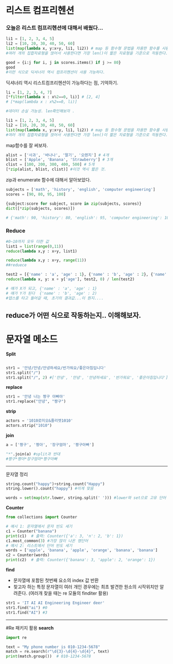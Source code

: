 # 리스트 컴프리헨션

### 오늘은 리스트 컴프리헨션에 대해서 배웠다... 
```python
li1 = [1, 2, 3, 4, 5]
li2 = [10, 20, 30, 40, 50, 60]
list(map(lambda x, y:x+y, li1, li2)) # map 등 함수형 문법을 차용한 함수를 사용할 때 주의점.
#여러 개의 집합자료형을 얹어서 사용한다면 가장 len()이 짧은 자료형을 기준으로 작동한다.
```

```python
good = {i:j for i, j in scores.items() if j >= 80}
good
#이런 식으로 딕셔너리 역시 컴프리헨션이 사용 가능하다. 
```
딕셔너리 역시 리스트컴프리헨션이 가능하다는 점, 기억하기.


```python
li = [1, 2, 3, 4, 7]
[*filter(lambda x : x%2==0, li)] # [2, 4]
# [*map(lambda x : x%2==0, li)]

#데이터 손실 가능성. len확인해보자 .

li1 = [1, 2, 3, 4, 5]
li2 = [10, 20, 30, 40, 50, 60]
list(map(lambda x, y:x+y, li1, li2)) # map 등 함수형 문법을 차용한 함수를 사용할 때 주의점.
#여러 개의 집합자료형을 얹어서 사용한다면 가장 len()이 짧은 자료형을 기준으로 작동한다.###

```
map함수를 잘 써보자.


```python
alist = ['사과', '바나나', '딸기', '오렌지'] # 4개
blist = ['Apple', 'Banana', 'Strawberry'] # 3개
clist = [100, 200, 300, 400, 500] # 5개
[*zip(alist, blist, clist)] #이것 역시 짧은 것.
```
zip과 enumerate 함수에 대해서 알아보았다.


```python
subjects = ['math', 'history', 'english', 'computer engineering']
scores = [90, 80, 95, 100]

{subject:score for subject, score in zip(subjects, scores)}
dict([*zip(subjects, scores)])

# {'math': 90, 'history': 80, 'english': 95, 'computer engineering': 100}
```

### Reduce 
```python
#0~10까지 모두 더한 값
list1 = list(range(0,11))
reduce(lambda x,y : x+y, list1)

reduce(lambda x,y : x+y, range(11))
##reduece
```

```python
test2 = [{'name' : 'a', 'age' : 1}, {'name' : 'b', 'age' : 2}, {'name' : 'c', 'age' : 3}]
reduce(lambda x, y: x + y['age'], test2, 0) / len(test2)

# 얘가 X가 되고, {'name' : 'a', 'age' : 1}
# 얘가 Y가 된다  {'name' : 'b', 'age' : 2)
#뎁스를 타고 들어갈 때, 초기의 결과값...이 뭔지....
```
 reduce가 어떤 식으로 작동하는지.. 이해해보자. 
----
# 문자열 메소드
**Split**
```python

str1 = '안녕/안녕/안녕하세요/반가워요/좋은아침입니다'
str1.split("/")
str1.split("/", 2) #['안녕', '안녕', '안녕하세요', '반가워요', '좋은아침입니다']
```
**replace**
```python
str1 = '안녕 나는 짱구 아빠야'
str1.replace("안녕", "짱구")
```
**strip**
```python
actors = '1010로미오&줄리엣1010'
actors.strip("1010")
```
**join**
```python
a = ['짱구', '짱아', '장구엄마', '짱구아빠']

"*".join(a) #split과 반대
#짱구*짱아*장구엄마*짱구아빠
```

---
문자열 정리 
```python
string.count("happy")+string.count("Happy")
string.lower().count("happy") #이게 맞음
```

```python
words = set(map(str.lower, string.split(' '))) #lower와 set으로 고유 단어 리스트를 확인
```

**Counter**
```python
from collections import Counter

# 예시 1: 문자열에서 문자 빈도 세기
c1 = Counter("banana")
print(c1)  # 출력: Counter({'a': 3, 'n': 2, 'b': 1})
c1.most_common(3) #가장 많이 나온 영단어
# 예시 2: 리스트에서 단어 빈도 세기
words = ['apple', 'banana', 'apple', 'orange', 'banana', 'banana']
c2 = Counter(words)
print(c2)  # 출력: Counter({'banana': 3, 'apple': 2, 'orange': 1})
```

**find**
- 문자열에 포함된 첫번째 요소의 index 값 반환
- 찾고자 하는 특정 문자열이 여러 개인 경우에는 최초 발견한 원소의 시작위치만 알려준다. (여러개 찾을 때는 re 모듈의 finditer 활용)

```python
str1 = 'IT AI AI Engineering Engineer deer'
str1.find("ai") #0
str1.find("AI") #3
```
---
#Re 패키지 활용 
**search**
```python
import re

text = "My phone number is 010-1234-5678"
match = re.search(r"\d{3}-\d{4}-\d{4}", text)
print(match.group())  # 010-1234-5678
```

```python

```
